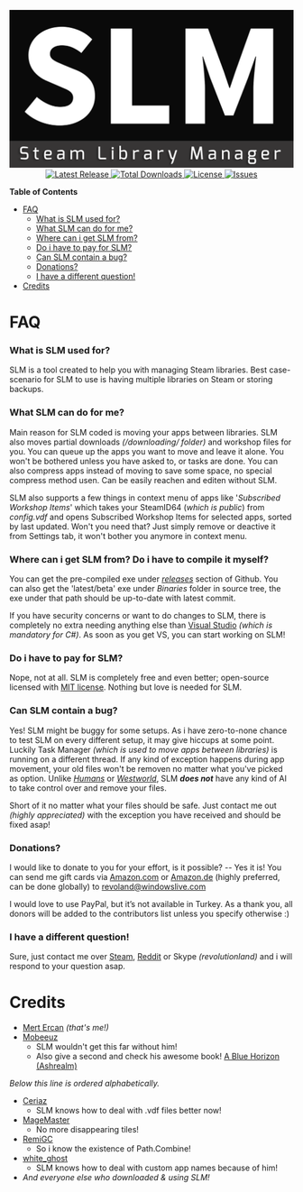 <p align="center">
	<img src="/Extras/Logo/slm.png?raw=true" width="550px" height="280px" alt="Steam Library Manager" />
	<br />
	<a href="https://github.com/RevoLand/Steam-Library-Manager/releases/latest">
		<img src="https://img.shields.io/github/release/RevoLand/Steam-Library-Manager.svg?style=flat-square" alt="Latest Release">
	</a>
    <a href="https://github.com/RevoLand/Steam-Library-Manager/releases/latest">
        <img src="https://img.shields.io/github/downloads/RevoLand/Steam-Library-Manager/total.svg?style=flat-square" alt="Total Downloads">
    </a>
    <a href="https://raw.githubusercontent.com/RevoLand/Steam-Library-Manager/master/LICENSE">
        <img src="https://img.shields.io/badge/license-MIT-blue.svg?style=flat-square" alt="License">
    </a>
    <a href="https://github.com/RevoLand/Steam-Library-Manager/issues">
        <img src="https://img.shields.io/github/issues/RevoLand/Steam-Library-Manager.svg?style=flat-square" alt="Issues">
    </a>
</p>

**Table of Contents**
- [FAQ](#faq)
    - [What is SLM used for?](#what-is-slm-used-for)
    - [What SLM can do for me?](#what-slm-can-do-for-me)
    - [Where can i get SLM from?](#where-can-i-get-slm-from-do-i-have-to-compile-it-myself)
    - [Do i have to pay for SLM?](#do-i-have-to-pay-for-slm)
    - [Can SLM contain a bug?](#can-slm-contain-a-bug)
    - [Donations?](#donations)
    - [I have a different question!](#i-have-a-different-question)
- [Credits](#credits)

FAQ
===================
### What is SLM used for?
SLM is a tool created to help you with managing Steam libraries. Best case-scenario for SLM to use is having multiple libraries on Steam or storing backups.

### What SLM can do for me?
Main reason for SLM coded is moving your apps between libraries. SLM also moves partial downloads *(/downloading/ folder)* and workshop files for you. You can queue up the apps you want to move and leave it alone. You won't be bothered unless you have asked to, or tasks are done. You can also compress apps instead of moving to save some space, no special compress method usen. Can be easily reachen and editen without SLM.

SLM also supports a few things in context menu of apps like '*Subscribed Workshop Items*' which takes your SteamID64 (*which is public*) from *config.vdf* and opens Subscribed Workshop Items for selected apps, sorted by last updated. Won't you need that? Just simply remove or deactive it from Settings tab, it won't bother you anymore in context menu.

### Where can i get SLM from? Do i have to compile it myself?
You can get the pre-compiled exe under [*releases*](https://github.com/RevoLand/Steam-Library-Manager/releases) section of Github. You can also get the 'latest/beta' exe under *Binaries* folder in source tree, the exe under that path should be up-to-date with latest commit.

If you have security concerns or want to do changes to SLM, there is completely no extra needing anything else than [Visual Studio](https://www.visualstudio.com/tr/vs/visual-studio-2017-rc/) *(which is mandatory for C#)*. As soon as you get VS, you can start working on SLM!

### Do i have to pay for SLM?
Nope, not at all. SLM is completely free and even better; open-source licensed with [MIT license](https://en.wikipedia.org/wiki/MIT_License). Nothing but love is needed for SLM.

### Can SLM contain a bug?
Yes! SLM might be buggy for some setups. As i have zero-to-none chance to test SLM on every different setup, it may give hiccups at some point. 
Luckily Task Manager *(which is used to move apps between libraries)* is running on a different thread. If any kind of exception happens during app movement, your old files won't be removen no matter what you've picked as option. Unlike [*Humans*](http://www.imdb.com/title/tt4122068/) or [*Westworld*](http://www.imdb.com/title/tt0475784/), SLM ***does not*** have any kind of AI to take control over and remove your files.

Short of it no matter what your files should be safe. Just contact me out *(highly appreciated)* with the exception you have received and should be fixed asap!

### Donations?
I would like to donate to you for your effort, is it possible?
-- Yes it is! You can send me gift cards via [Amazon.com](https://www.amazon.com/) or [Amazon.de](https://www.amazon.de/) (highly preferred, can be done globally) to <revoland@windowslive.com> 

I would love to use PayPal, but it’s not available in Turkey. As a thank you, all donors will be added to the contributors list unless you specify otherwise :)


### I have a different question!
Sure, just contact me over [Steam](https://steamcommunity.com/id/RevoLand/), [Reddit](https://www.reddit.com/user/RevoLand/) or Skype *(revolutionland)* and i will respond to your question asap.

Credits
===================
- [Mert Ercan](https://steamcommunity.com/id/RevoLand/) *(that's me!)*
- [Mobeeuz](https://steamcommunity.com/id/Mobeeuz)
    - SLM wouldn't get this far without him! 
    - Also give a second and check his awesome book! [A Blue Horizon (Ashrealm)](https://www.amazon.com/dp/0995190917/)
 
*Below this line is ordered alphabetically.*
- [Ceriaz](https://steamcommunity.com/id/ceriaz)
    - SLM knows how to deal with .vdf files better now!
- [MageMaster](https://steamcommunity.com/profiles/76561197998719155)
    - No more disappearing tiles!
- [RemiGC](https://github.com/RemiGC)
    - So i know the existence of Path.Combine!
- [white_ghost](https://steamcommunity.com/profiles/76561197991469081)
    - SLM knows how to deal with custom app names because of him!
- *And everyone else who downloaded & using SLM!*

